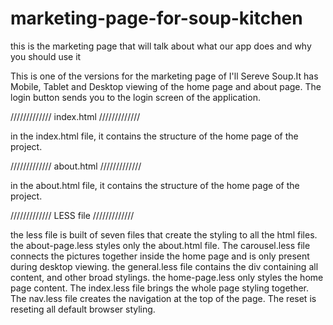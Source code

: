 # marketing-page-for-soup-kitchen
this is the marketing page that will talk about what our app does and why you should use it

This is one of the versions for the marketing page of I'll Sereve Soup.It has Mobile, 
Tablet and Desktop viewing of the home page and about page. The login button sends you to 
the login screen of the application.


/////////////
index.html
/////////////

in the index.html file, it contains the structure of the home page of the project.

/////////////
about.html
/////////////

in the about.html file, it contains the structure of the home page of the project.

/////////////
LESS file
/////////////

the less file is built of seven files that create the styling to all the html files.
the about-page.less styles only the about.html file. The carousel.less file connects 
the pictures together inside the home page and is only present during desktop viewing.
the general.less file contains the div containing all content, and other broad stylings.
the home-page.less only styles the home page content. The index.less file brings the whole 
page styling together. The nav.less file creates the navigation at the top of the page. The 
reset is reseting all default browser styling.

